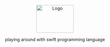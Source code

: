 <div align="center">
    <img src="https://encrypted-tbn0.gstatic.com/images?q=tbn:ANd9GcQPNgoaoV9eT2OOAvqN-3g-es-Ex5piFFfY9A&s" alt="Logo" width="120" height="90">
    <p>playing around with swift programming language</p>
</div>
